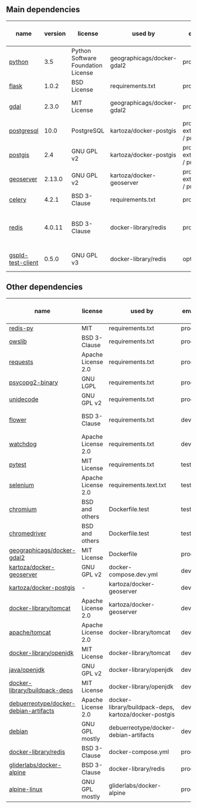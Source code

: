 
## Main dependencies

| name | version | license | used by | env | bin or src | purpose |
| --- | --- | --- | --- | --- | --- | --- |
| [python](http://www.gdal.org/) | 3.5 | Python Software Foundation License | geographicags/docker-gdal2 | prod | bin | to communicate |
| [flask](http://flask.pocoo.org/) | 1.0.2 | BSD License | requirements.txt | prod | bin | to build REST API |
| [gdal](http://www.gdal.org/) | 2.3.0 | MIT License | geographicags/docker-gdal2 | prod | bin | to import vector files into DB |
| [postgresql](https://www.postgresql.org/) | 10.0 | PostgreSQL | kartoza/docker-postgis | prod-external / prod | bin | to store vector data effectively |
| [postgis](https://postgis.net/) | 2.4 | GNU GPL v2 | kartoza/docker-postgis | prod-external / prod | bin | to store vector data effectively |
| [geoserver](https://github.com/geoserver/geoserver) | 2.13.0 | GNU GPL v2 | kartoza/docker-geoserver | prod-external / prod | bin | to provide WMS/WFS endpoints |
| [celery](http://www.celeryproject.org/) | 4.2.1 | BSD 3-Clause | requirements.txt | prod | bin | asynchronous task runner |
| [redis](https://redis.io/) | 4.0.11 | BSD 3-Clause | docker-library/redis | prod | bin | celery message broker, source of truth for server side |
| [gspld-test-client](https://github.com/jirik/gspld-test-client) | 0.5.0 | GNU GPL v3 | docker-library/redis | optional | bin | to demonstrate communication with REST API |

## Other dependencies

| name | license | used by | env | bin or src | purpose |
| --- | --- | --- | --- | --- | --- |
| [redis-py](https://github.com/andymccurdy/redis-py) | MIT | requirements.txt | prod | bin | |
| [owslib](https://github.com/geopython/OWSLib) | BSD 3-Clause | requirements.txt | prod | bin | |
| [requests](http://python-requests.org) | Apache License 2.0 | requirements.txt | prod | bin | |
| [psycopg2-binary](https://github.com/psycopg/psycopg2) | GNU LGPL | requirements.txt | prod | bin | |
| [unidecode](https://github.com/avian2/unidecode) | GNU GPL v2 | requirements.txt | prod | bin | |
| [flower](https://github.com/mher/flower) | BSD 3-Clause | requirements.txt | dev | bin | to monitor celery tasks |
| [watchdog](https://github.com/gorakhargosh/watchdog) | Apache License 2.0 | requirements.txt | dev | bin | |
| [pytest](https://pytest.org/) | MIT License | requirements.txt | test | bin | |
| [selenium](https://www.chromium.org/) | Apache License 2.0 | requirements.text.txt | test | bin | for integration testing |
| [chromium](https://www.chromium.org/) | BSD and others | Dockerfile.test | test | bin | for integration testing |
| [chromedriver](http://chromedriver.chromium.org/) | BSD and others | Dockerfile.test | test | bin | for integration testing |
| [geographicags/docker-gdal2](https://github.com/GeographicaGS/Docker-GDAL2) | MIT License | Dockerfile | prod | bin | |
| [kartoza/docker-geoserver](https://github.com/kartoza/docker-geoserver) | GNU GPL v2 | docker-compose.dev.yml | dev | bin | |
| [kartoza/docker-postgis](https://github.com/kartoza/docker-postgis) | - | kartoza/docker-geoserver | dev | bin | |
| [docker-library/tomcat](https://github.com/docker-library/tomcat) | Apache License 2.0 | kartoza/docker-geoserver | dev | bin | |
| [apache/tomcat](http://tomcat.apache.org/) | Apache License 2.0 | docker-library/tomcat | dev | bin | |
| [docker-library/openjdk](https://github.com/docker-library/openjdk) | MIT License | docker-library/tomcat | dev | bin | |
| [java/openjdk](http://openjdk.java.net/) | GNU GPL v2 | docker-library/openjdk | dev | bin | |
| [docker-library/buildpack-deps](https://github.com/docker-library/buildpack-deps) | MIT License | docker-library/openjdk | dev | bin | |
| [debuerreotype/docker-debian-artifacts](https://github.com/debuerreotype/docker-debian-artifacts) | Apache License 2.0 | docker-library/buildpack-deps, kartoza/docker-postgis | dev | bin | |
| [debian](https://www.debian.org/) | GNU GPL mostly | debuerreotype/docker-debian-artifacts | dev | bin | |
| [docker-library/redis](https://github.com/docker-library/redis) | BSD 3-Clause | docker-compose.yml | prod | bin | |
| [gliderlabs/docker-alpine](https://github.com/gliderlabs/docker-alpine) | BSD 3-Clause | docker-library/redis | prod | bin | |
| [alpine-linux](https://alpinelinux.org/) | GNU GPL mostly | gliderlabs/docker-alpine | prod | bin | |
